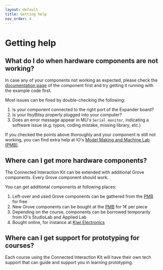 ```yaml
---
layout: default
title: Getting help
nav_order: 4
---
```


# Getting help

## What do I do when hardware components are not working?
In case any of your components not working as expected, please check the [documentation page](../components/index) of the component first and try getting it running with the example code first.

Most issues can be fixed by double-checking the following:
1. Is your component connected to the right port of the Expander board?
2. Is your ItsyBitsy properly plugged into your computer?
3. Does an error message appear in MU's `Serial monitor`, indicating a software issue (e.g. typos, coding mistake, missing library, etc.)

If you checked the points above thoroughly and your component is still not working, you can find extra help at IO's [Model Making and Machine Lab (PMB)](https://www.tudelft.nl/io/over-io/faciliteiten/pmb).

## Where can I get more hardware components?
The Connected Interaction Kit can be extended with additional Grove components. Every Grove component should work.

You can get additional components at following places:
1. Left-over and used Grove components can be gathered from the [PMB](https://www.tudelft.nl/io/over-io/faciliteiten/pmb) for free
2. New Grove components can be bought at the [PMB](https://www.tudelft.nl/io/over-io/faciliteiten/pmb) for 1€ per piece
3. Depending on the course, components can be borrowed temporarily from IO's StudioLab and Applied Lab
4. Bought online, for instance at [Kiwi Electronics](https://www.kiwi-electronics.nl/en/home)


## Where can I get support for prototyping for courses?
Each course using the Connected Interaction Kit will have their own tech support that can guide and support you in learning prototyping.
